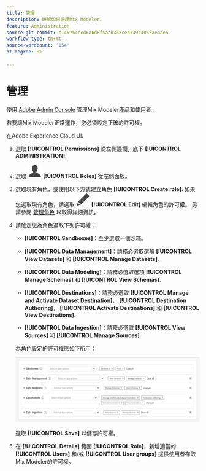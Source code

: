 ```yaml
---
title: 管理
description: 瞭解如何管理Mix Modeler。
feature: Administration
source-git-commit: c145754ecd6a6d8f5aab333ced739c4053aeaae5
workflow-type: tm+mt
source-wordcount: '154'
ht-degree: 8%

---
```



# 管理

使用 [Adobe Admin Console](https://helpx.adobe.com/tw/enterprise/using/admin-console.html) 管理Mix Modeler產品和使用者。

若要讓Mix Modeler正常運作，您必須設定正確的許可權。

在Adobe Experience Cloud UI、

1. 選取 **[!UICONTROL Permissions]** 從左側邊欄，底下 **[!UICONTROL ADMINISTRATION]**.

1. 選取 ![個人](assets/icons/User.svg) **[!UICONTROL Roles]** 從左側面板。

1. 選取現有角色，或使用以下方式建立角色 **[!UICONTROL Create role]**. 如果您選取現有角色，請選取 ![編輯](assets/icons/Edit.svg) **[!UICONTROL Edit]** 編輯角色的許可權。 另請參閱 [管理角色](https://helpx.adobe.com/tw/enterprise/using/admin-console.html) 以取得詳細資訊。

1. 請確定您為角色選取下列許可權：

   * **[!UICONTROL Sandboxes]**：至少選取一個沙箱。

   * **[!UICONTROL Data Management]**：請務必選取選項 **[!UICONTROL View Datasets]** 和 **[!UICONTROL Manage Datasets]**.

   * **[!UICONTROL Data Modeling]**：請務必選取選項 **[!UICONTROL Manage Schemas]** 和 **[!UICONTROL View Schemas]**.

   * **[!UICONTROL Destinations]**：請務必選取 **[!UICONTROL Manage and Activate Dataset Destination]**， **[!UICONTROL Destination Authoring]**， **[!UICONTROL Activate Destinations]** 和 **[!UICONTROL View Destinations]**.

   * **[!UICONTROL Data Ingestion]**：請務必選取 **[!UICONTROL View Sources]** 和 **[!UICONTROL Manage Sources]**.

   <!--
    * **[!UICONTROL Data Governance]**: ensure you select **[!UICONTROL View User Activity Log]** and **[!UICONTROL View Data Usage Policies]**.
    -->

   為角色設定的許可權應如下所示：

   ![權限](assets/permissions.png)

   <!--![Permissions](assets/permissions-including-privacy.png)-->

   選取 **[!UICONTROL Save]** 以儲存許可權。

1. 在 **[!UICONTROL Details]** 範圍 **[!UICONTROL Role]**，新增適當的 **[!UICONTROL Users]** 和/或 **[!UICONTROL User groups]** 提供使用者存取Mix Modeler的許可權。

